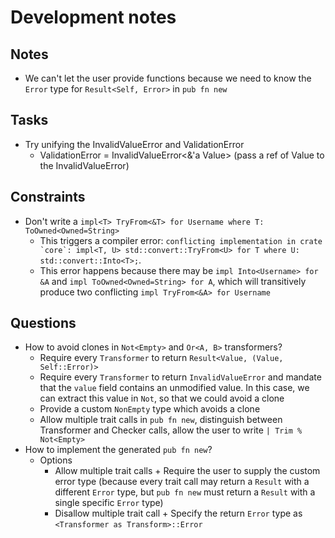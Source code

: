 # Development notes

## Notes

* We can't let the user provide functions because we need to know the `Error` type for `Result<Self, Error>` in `pub fn new`

## Tasks

* Try unifying the InvalidValueError and ValidationError
  * ValidationError = InvalidValueError<&'a Value> (pass a ref of Value to the InvalidValueError)

## Constraints

* Don't write a `impl<T> TryFrom<&T> for Username where T: ToOwned<Owned=String>`
  * This triggers a compiler error: ``conflicting implementation in crate `core`: impl<T, U> std::convert::TryFrom<U> for T where U: std::convert::Into<T>;``.
  * This error happens because there may be `impl Into<Username> for &A` and `impl ToOwned<Owned=String> for A`, which will transitively produce two conflicting `impl TryFrom<&A> for Username`

## Questions

* How to avoid clones in `Not<Empty>` and `Or<A, B>` transformers?
  * Require every `Transformer` to return `Result<Value, (Value, Self::Error)>`
  * Require every `Transformer` to return `InvalidValueError` and mandate that the `value` field contains an unmodified value. In this case, we can extract this value in `Not`, so that we could avoid a clone
  * Provide a custom `NonEmpty` type which avoids a clone
  * Allow multiple trait calls in `pub fn new`, distinguish between Transformer and Checker calls, allow the user to write `| Trim % Not<Empty>`
* How to implement the generated `pub fn new`?
  * Options
    * Allow multiple trait calls + Require the user to supply the custom error type (because every trait call may return a `Result` with a different `Error` type, but `pub fn new` must return a `Result` with a single specific `Error` type)
    * Disallow multiple trait call + Specify the return `Error` type as `<Transformer as Transform>::Error`
